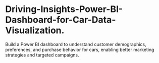 # Driving-Insights-Power-BI-Dashboard-for-Car-Data-Visualization.
Build a Power BI dashboard to understand customer demographics, preferences, and purchase behavior for cars, enabling better marketing strategies and targeted campaigns.
